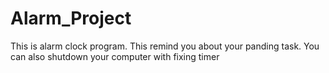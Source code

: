 # Alarm_Project
This is alarm clock program. This remind you about your panding task. You can also shutdown your computer with fixing timer
